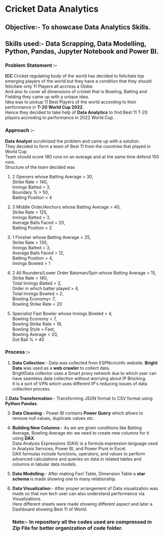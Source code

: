 # Cricket Data Analytics

## Objective:- To showcase Data Analytics Skills.

## Skills used:- Data Scrapping, Data Modelling, Python, Pandas, Jupyter Notebook and Power BI.

### Problem Statement :-
__ICC__ Cricket regulating body of the world has decided to felicitate top emerging players of the world but they have a condition that they should felicitate only 11 Players all accross a Globe.\
And also to cover all dimensions of cricket that is Bowling, Batting and Fielding they came up with a unique idea.\
Idea was to pickup 11 Best Players of the world according to their performance in __T-20 World Cup 2022__.\
Hence they decided to take help of __Data Analytics__ to find Best 11 T-20 players accroding to performance in 2022 World Cup.


### Approach :-
__Data Analyst__ scrutinized the problem and came up with a solution.\
They decided to form a team of Best 11 from the countries that played in World Cup.\
Team should score 180 runs on an average and at the same time defend 150 runs.\
Structure of the team decided was
1. 2 Openers whose
   Batting Average > 30,\
   Strike Rate > 140,\
   Innings Batted > 3,\
   Boundary % > 50,\
   Batting Position < 4

2. 3 Middle Order/Anchors whose
   Batting Average > 40,\
   Strike Rate > 125,\
   Innings Batted > 3,\
   Average Balls Faced > 20,\
   Batting Position > 2

3. 1 Finisher whose
   Batting Average > 25,\
   Strike Rate > 130,\
   Innings Batted > 3,\
   Average Balls Faced > 12,\
   Batting Position > 4,\
   Innings Bowled > 1

4. 2 All Rounders/Lower Order Batsman/Spin whose
   Batting Average > 15,\
   Strike Rate > 140,\
   Total Innings Batted > 2,\
   Order in which batter played > 4,\
   Total Innings Bowled > 2,\
   Bowling Economy< 7,\
   Bowling Strike Rate < 20

5. Specialist Fast Bowler whose
   Innings Bowled > 4,\
   Bowling Economy < 7,\
   Bowling Strike Rate < 16,\
   Bowling Style = Fast,\
   Bowling Average < 20,\
   Dot Ball % > 40


### Process :-
1. __Data Collection__:- Data was collected from ESPNcricinfo website.
   __Bright Data__ was used as a __web crawler__ to collect data.\
    BrightData collector uses a Smart proxy network due to which user can have seamless data collection without worrying about IP Blocking.\
    It is a sort of VPN which uses different IP's reducing issues of data collection process.

2.__Data Transformation__:- Transforming JSON format to CSV format using __Python Pandas__.

3. __Data Cleaning__:- Power BI contains __Power Query__ which allows to remove null values, duplicate values etc.

4. __Building New Columns__:- As we are given conditions like Batting Average, Bowling Average etc we need to create new columns for it using __DAX__.\
    Data Analysis Expressions (DAX) is a formula expression language used in Analysis Services, Power BI, and Power Pivot in Excel.\
    DAX formulas include functions, operators, and values to perform advanced calculations and queries on data in related tables and columns in tabular data models.

5. __Data Modelling__:- After making Fact Table, Dimension Table a __star schema__ is made showing one to many relationship.

6. __Data Visualization__:- After proper arrangement of Data visualization was made so that non tech user can also understand performance via Visualizations.\
   Here different sheets were made showing different aspect and later a Dashboard showing Best 11 of World.

   ### Note:- In repository all the codes used are compressed in Zip File for better organization of code folder.
